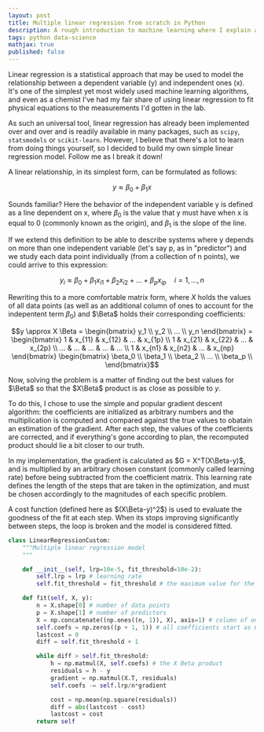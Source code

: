 ```yaml
---
layout: post
title: Multiple linear regression from scratch in Python
description: A rough introduction to machine learning where I explain an implementation of a multiple linear regression model in Python using matrix notation and a gradient descent algorithm.
tags: python data-science
mathjax: true
published: false
---
```


Linear regression is a statistical approach that may be used to model the relationship between a dependent variable (y) and independent ones (x). It's one of the simplest yet most widely used machine learning algorithms, and even as a chemist I've had my fair share of using linear regression to fit physical equations to the measurements I'd gotten in the lab.

As such an universal tool, linear regression has already been implemented over and over and is readily available in many packages, such as ```scipy```, ```statsmodels``` or ```scikit-learn```. However, I believe that there's a lot to learn from doing things yourself, so I decided to build my own simple linear regression model. Follow me as I break it down!

A linear relationship, in its simplest form, can be formulated as follows:

$$y \approx \beta_0 + \beta_1x$$

Sounds familiar? Here the behavior of the independent variable y is defined as a line dependent on x, where $\beta_0$ is the value that y must have when x is equal to 0 (commonly known as the origin), and $\beta_1$ is the slope of the line.

If we extend this definition to be able to describe systems where y depends on more than one independent variable (let's say p, as in "predictor") and we study each data point individually (from a collection of n points), we could arrive to this expression:

$$y_i \approx \beta_0 + \beta_1 x_{i1} + \beta_2 x_{i2} + ... + \beta_p x_{ip} \quad i=1,...,n$$

Rewriting this to a more comfortable matrix form, where $X$ holds the values of all data points (as well as an additional column of ones to account for the indepentent term $\beta_0$) and $\Beta$ holds their corresponding coefficients:

$$y \approx X \Beta = \begin{bmatrix} y_1 \\ y_2 \\ ... \\ y_n \end{bmatrix} = \begin{bmatrix} 1 & x_{11} & x_{12} & ... & x_{1p} \\ 1 & x_{21} & x_{22} & ... & x_{2p} \\ ... & ... & ... & ... & ... \\ 1 & x_{n1} & x_{n2} & ... & x_{np} \end{bmatrix} \begin{bmatrix} \beta_0 \\ \beta_1 \\ \beta_2 \\ ... \\ \beta_p \\ \end{bmatrix}$$

Now, solving the problem is a matter of finding out the best values for $\Beta$ so that the $X\Beta$ product is as close as possible to $y$.

To do this, I chose to use the simple and popular gradient descent algorithm: the coefficients are initialized as arbitrary numbers and the multiplication is computed and compared against the true values to obatain an estimation of the gradient. After each step, the values of the coefficients are corrected, and if everything's gone according to plan, the recomputed product should lie a bit closer to our truth.

In my implementation, the gradient is calculated as $G = X^T(X\Beta-y)$, and is multiplied by an arbitrary chosen constant (commonly called learning rate) before being subtracted from the coefficient matrix. This learning rate defines the length of the steps that are taken in the optimization, and must be chosen accordingly to the magnitudes of each specific problem.

A cost function (defined here as $(X\Beta-y)^2$) is used to evaluate the goodness of the fit at each step. When its stops improving significantly between steps, the loop is broken and the model is considered fitted.

```python
class LinearRegressionCustom:
    """Multiple linear regression model
    """

    def __init__(self, lrp=10e-5, fit_threshold=10e-2):
        self.lrp = lrp # learning rate
        self.fit_threshold = fit_threshold # the maximum value for the cost

    def fit(self, X, y):
        n = X.shape[0] # number of data points
        p = X.shape[1] # number of predictors
        X = np.concatenate((np.ones((n, 1)), X), axis=1) # column of ones
        self.coefs = np.zeros((p + 1, 1)) # all coefficients start as 0
        lastcost = 0
        diff = self.fit_threshold + 1

        while diff > self.fit_threshold:
            h = np.matmul(X, self.coefs) # the X Beta product
            residuals = h - y
            gradient = np.matmul(X.T, residuals)
            self.coefs -= self.lrp/n*gradient

            cost = np.mean(np.square(residuals))
            diff = abs(lastcost - cost)
            lastcost = cost
        return self
```



[//]: # (Now, fitting this raw model to a set of data points is a matter of finding out what value to assign to each $\beta$ coefficient so that the predicted values get as close to the real ones as mathematically possible. To avoid going crazy assessing this manually, we must devise some sort of calculation that clearly measures how good the model performs so that it can be automatically minimized. Here comes the cost function:)
